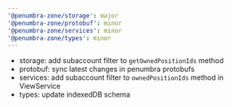 ```yaml
---
'@penumbra-zone/storage': major
'@penumbra-zone/protobuf': minor
'@penumbra-zone/services': minor
'@penumbra-zone/types': minor
---
```


- storage: add subaccount filter to `getOwnedPositionIds` method
- protobuf: sync latest changes in penumbra protobufs
- services: add subaccount filter to `ownedPositionIds` method in ViewService
- types: update indexedDB schema
